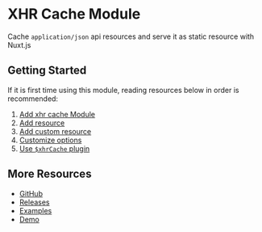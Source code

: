 # XHR Cache Module

Cache `application/json` api resources and serve it as static resource with Nuxt.js

## Getting Started

If it is first time using this module, reading resources below in order is recommended:

1. [Add xhr cache Module](./guide/setup.md)
2. [Add resource](./resources/default.md)
4. [Add custom resource](./resources/custom.md)
4. [Customize options](./api/options.md)
5. [Use `$xhrCache` plugin](./api/plugin.md)

## More Resources

* [GitHub](https://github.com/gaetansenn/xhr-cache)
* [Releases](https://github.com/gaetansenn/xhr-cache/releases)
* [Examples](https://github.com/gaetansenn/xhr-cache/tree/dev/examples)
* [Demo](https://zjwws.sse.codesandbox.io/)
